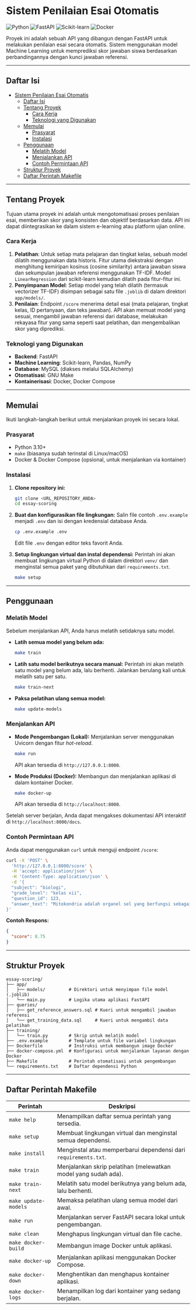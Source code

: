 # Sistem Penilaian Esai Otomatis

![Python](https://img.shields.io/badge/Python-3.10%2B-blue)
![FastAPI](https://img.shields.io/badge/FastAPI-0.104-green)
![Scikit-learn](https://img.shields.io/badge/scikit--learn-1.3.2-orange)
![Docker](https://img.shields.io/badge/Docker-Ready-blue)

Proyek ini adalah sebuah API yang dibangun dengan FastAPI untuk melakukan penilaian esai secara otomatis. Sistem menggunakan model Machine Learning untuk memprediksi skor jawaban siswa berdasarkan perbandingannya dengan kunci jawaban referensi.

---

## Daftar Isi

- [Sistem Penilaian Esai Otomatis](#sistem-penilaian-esai-otomatis)
	- [Daftar Isi](#daftar-isi)
	- [Tentang Proyek](#tentang-proyek)
		- [Cara Kerja](#cara-kerja)
		- [Teknologi yang Digunakan](#teknologi-yang-digunakan)
	- [Memulai](#memulai)
		- [Prasyarat](#prasyarat)
		- [Instalasi](#instalasi)
	- [Penggunaan](#penggunaan)
		- [Melatih Model](#melatih-model)
		- [Menjalankan API](#menjalankan-api)
		- [Contoh Permintaan API](#contoh-permintaan-api)
	- [Struktur Proyek](#struktur-proyek)
	- [Daftar Perintah Makefile](#daftar-perintah-makefile)

---

## Tentang Proyek

Tujuan utama proyek ini adalah untuk mengotomatisasi proses penilaian esai, memberikan skor yang konsisten dan objektif berdasarkan data. API ini dapat diintegrasikan ke dalam sistem e-learning atau platform ujian online.

### Cara Kerja

1.  **Pelatihan**: Untuk setiap mata pelajaran dan tingkat kelas, sebuah model dilatih menggunakan data historis. Fitur utama diekstraksi dengan menghitung kemiripan kosinus (cosine similarity) antara jawaban siswa dan sekumpulan jawaban referensi menggunakan TF-IDF. Model `LinearRegression` dari scikit-learn kemudian dilatih pada fitur-fitur ini.
2.  **Penyimpanan Model**: Setiap model yang telah dilatih (termasuk vectorizer TF-IDF) disimpan sebagai satu file `.joblib` di dalam direktori `app/models/`.
3.  **Penilaian**: Endpoint `/score` menerima detail esai (mata pelajaran, tingkat kelas, ID pertanyaan, dan teks jawaban). API akan memuat model yang sesuai, mengambil jawaban referensi dari database, melakukan rekayasa fitur yang sama seperti saat pelatihan, dan mengembalikan skor yang diprediksi.

### Teknologi yang Digunakan

- **Backend**: FastAPI
- **Machine Learning**: Scikit-learn, Pandas, NumPy
- **Database**: MySQL (diakses melalui SQLAlchemy)
- **Otomatisasi**: GNU Make
- **Kontainerisasi**: Docker, Docker Compose

---

## Memulai

Ikuti langkah-langkah berikut untuk menjalankan proyek ini secara lokal.

### Prasyarat

- Python 3.10+
- `make` (biasanya sudah terinstal di Linux/macOS)
- Docker & Docker Compose (opsional, untuk menjalankan via kontainer)

### Instalasi

1.  **Clone repository ini:**
    ```sh
    git clone <URL_REPOSITORY_ANDA>
    cd essay-scoring
    ```

2.  **Buat dan konfigurasikan file lingkungan:**
    Salin file contoh `.env.example` menjadi `.env` dan isi dengan kredensial database Anda.
    ```sh
    cp .env.example .env
    ```
    Edit file `.env` dengan editor teks favorit Anda.

3.  **Setup lingkungan virtual dan instal dependensi:**
    Perintah ini akan membuat lingkungan virtual Python di dalam direktori `venv/` dan menginstal semua paket yang dibutuhkan dari `requirements.txt`.
    ```sh
    make setup
    ```

---

## Penggunaan

### Melatih Model

Sebelum menjalankan API, Anda harus melatih setidaknya satu model.

- **Latih semua model yang belum ada:**
  ```sh
  make train
  ```
- **Latih satu model berikutnya secara manual:**
  Perintah ini akan melatih satu model yang belum ada, lalu berhenti. Jalankan berulang kali untuk melatih satu per satu.
  ```sh
  make train-next
  ```
- **Paksa pelatihan ulang semua model:**
  ```sh
  make update-models
  ```

### Menjalankan API

- **Mode Pengembangan (Lokal):**
  Menjalankan server menggunakan Uvicorn dengan fitur *hot-reload*.
  ```sh
  make run
  ```
  API akan tersedia di `http://127.0.0.1:8000`.

- **Mode Produksi (Docker):**
  Membangun dan menjalankan aplikasi di dalam kontainer Docker.
  ```sh
  make docker-up
  ```
  API akan tersedia di `http://localhost:8000`.

Setelah server berjalan, Anda dapat mengakses dokumentasi API interaktif di `http://localhost:8000/docs`.

### Contoh Permintaan API

Anda dapat menggunakan `curl` untuk menguji endpoint `/score`:

```sh
curl -X 'POST' \
  'http://127.0.0.1:8000/score' \
  -H 'accept: application/json' \
  -H 'Content-Type: application/json' \
  -d '{
  "subject": "biologi",
  "grade_level": "kelas xii",
  "question_id": 123,
  "answer_text": "Mitokondria adalah organel sel yang berfungsi sebagai tempat respirasi seluler."
}'
```

**Contoh Respons:**
```json
{
  "score": 8.75
}
```

---

## Struktur Proyek

```
essay-scoring/
├── app/
│   ├── models/         # Direktori untuk menyimpan file model (.joblib)
│   └── main.py         # Logika utama aplikasi FastAPI
├── queries/
│   ├── get_reference_answers.sql # Kueri untuk mengambil jawaban referensi
│   └── get_training_data.sql     # Kueri untuk mengambil data pelatihan
├── training/
│   └── train.py        # Skrip untuk melatih model
├── .env.example        # Template untuk file variabel lingkungan
├── Dockerfile          # Instruksi untuk membangun image Docker
├── docker-compose.yml  # Konfigurasi untuk menjalankan layanan dengan Docker
├── Makefile            # Perintah otomatisasi untuk pengembangan
└── requirements.txt    # Daftar dependensi Python
```

---

## Daftar Perintah Makefile

| Perintah          | Deskripsi                                                              |
|-------------------|------------------------------------------------------------------------|
| `make help`       | Menampilkan daftar semua perintah yang tersedia.                       |
| `make setup`      | Membuat lingkungan virtual dan menginstal semua dependensi.            |
| `make install`    | Menginstal atau memperbarui dependensi dari `requirements.txt`.        |
| `make train`      | Menjalankan skrip pelatihan (melewatkan model yang sudah ada).         |
| `make train-next` | Melatih satu model berikutnya yang belum ada, lalu berhenti.           |
| `make update-models`| Memaksa pelatihan ulang semua model dari awal.                         |
| `make run`        | Menjalankan server FastAPI secara lokal untuk pengembangan.            |
| `make clean`      | Menghapus lingkungan virtual dan file cache.                           |
| `make docker-build` | Membangun image Docker untuk aplikasi.                                 |
| `make docker-up`  | Menjalankan aplikasi menggunakan Docker Compose.                       |
| `make docker-down`| Menghentikan dan menghapus kontainer aplikasi.                         |
| `make docker-logs`| Menampilkan log dari kontainer yang sedang berjalan.                   |